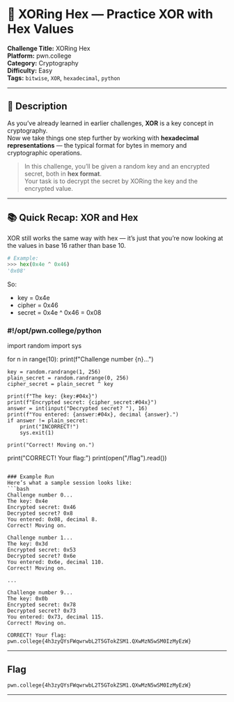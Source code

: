 # 🔐 XORing Hex — Practice XOR with Hex Values

**Challenge Title:** XORing Hex  
**Platform:** pwn.college  
**Category:** Cryptography  
**Difficulty:** Easy  
**Tags:** `bitwise`, `XOR`, `hexadecimal`, `python`

---

## 📝 Description

As you’ve already learned in earlier challenges, **XOR** is a key concept in cryptography.  
Now we take things one step further by working with **hexadecimal representations** — the typical format for bytes in memory and cryptographic operations.

> In this challenge, you’ll be given a random key and an encrypted secret, both in **hex format**.  
> Your task is to decrypt the secret by XORing the key and the encrypted value.

---

## 📚 Quick Recap: XOR and Hex

XOR still works the same way with hex — it’s just that you’re now looking at the values in base 16 rather than base 10.

```python
# Example:
>>> hex(0x4e ^ 0x46)
'0x08'
```
So:
- key = 0x4e
- cipher = 0x46
- secret = 0x4e ^ 0x46 = 0x08

### #!/opt/pwn.college/python

import random
import sys

for n in range(10):
    print(f"Challenge number {n}...")

    key = random.randrange(1, 256)
    plain_secret = random.randrange(0, 256)
    cipher_secret = plain_secret ^ key

    print(f"The key: {key:#04x}")
    print(f"Encrypted secret: {cipher_secret:#04x}")
    answer = int(input("Decrypted secret? "), 16)
    print(f"You entered: {answer:#04x}, decimal {answer}.")
    if answer != plain_secret:
        print("INCORRECT!")
        sys.exit(1)

    print("Correct! Moving on.")

print("CORRECT! Your flag:")
print(open("/flag").read())
```

### Example Run
Here’s what a sample session looks like:
```bash
Challenge number 0...
The key: 0x4e
Encrypted secret: 0x46
Decrypted secret? 0x8
You entered: 0x08, decimal 8.
Correct! Moving on.

Challenge number 1...
The key: 0x3d
Encrypted secret: 0x53
Decrypted secret? 0x6e
You entered: 0x6e, decimal 110.
Correct! Moving on.

...

Challenge number 9...
The key: 0x0b
Encrypted secret: 0x78
Decrypted secret? 0x73
You entered: 0x73, decimal 115.
Correct! Moving on.

CORRECT! Your flag:
pwn.college{4h3zyQYsFWqwrwbL2T5GTokZSM1.QXwMzN5wSM0IzMyEzW}
```
--- 
## Flag
```
pwn.college{4h3zyQYsFWqwrwbL2T5GTokZSM1.QXwMzN5wSM0IzMyEzW}
```
---
